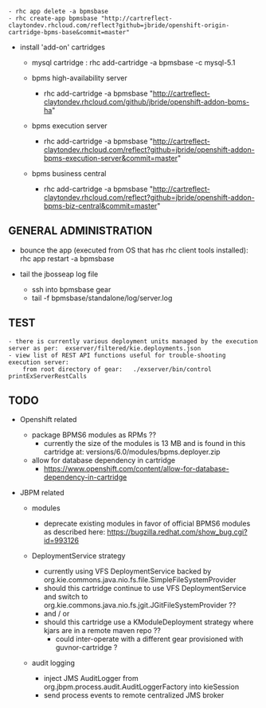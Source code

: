     - rhc app delete -a bpmsbase
    - rhc create-app bpmsbase "http://cartreflect-claytondev.rhcloud.com/reflect?github=jbride/openshift-origin-cartridge-bpms-base&commit=master"

  - install 'add-on' cartridges
    
    - mysql cartridge :     rhc add-cartridge -a bpmsbase -c mysql-5.1

    - bpms high-availability server
        - rhc add-cartridge -a bpmsbase "http://cartreflect-claytondev.rhcloud.com/github/jbride/openshift-addon-bpms-ha"

    - bpms execution server
        - rhc add-cartridge -a bpmsbase "http://cartreflect-claytondev.rhcloud.com/reflect?github=jbride/openshift-addon-bpms-execution-server&commit=master" 

    - bpms business central
        - rhc add-cartridge -a bpmsbase "http://cartreflect-claytondev.rhcloud.com/reflect?github=jbride/openshift-addon-bpms-biz-central&commit=master" 



GENERAL ADMINISTRATION          
--------------------
  - bounce the app
    (executed from OS that has rhc client tools installed):   rhc app restart -a bpmsbase

  - tail the jbosseap log file
    - ssh into bpmsbase gear
    - tail -f bpmsbase/standalone/log/server.log


TEST
--------------------
    - there is currently various deployment units managed by the execution server as per:  exserver/filtered/kie.deployments.json
    - view list of REST API functions useful for trouble-shooting execution server:
        from root directory of gear:   ./exserver/bin/control printExServerRestCalls

  
    
    
TODO
----
  - Openshift related
    - package BPMS6 modules as RPMs ??
        - currently the size of the modules is 13 MB and is found in this cartridge at:   versions/6.0/modules/bpms.deployer.zip
    - allow for database dependency in cartridge
        - https://www.openshift.com/content/allow-for-database-dependency-in-cartridge

  - JBPM related
    - modules
        - deprecate existing modules in favor of official BPMS6 modules as described here:  https://bugzilla.redhat.com/show_bug.cgi?id=993126

    - DeploymentService strategy
        - currently using VFS DeploymentService backed by org.kie.commons.java.nio.fs.file.SimpleFileSystemProvider
        - should this cartridge continue to use VFS DeploymentService and switch to org.kie.commons.java.nio.fs.jgit.JGitFileSystemProvider ??
        - and / or
        - should this cartridge use a KModuleDeployment strategy where kjars are in a remote maven repo ??
            - could inter-operate with a different gear provisioned with guvnor-cartridge ?

    - audit logging
        - inject JMS AuditLogger from org.jbpm.process.audit.AuditLoggerFactory into kieSession
        - send process events to remote centralized JMS broker

